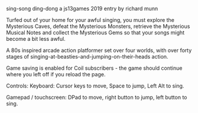 sing-song ding-dong
a js13games 2019 entry by richard munn

Turfed out of your home for your awful singing, you must explore the Mysterious Caves, defeat the Mysterious Monsters, retrieve the Mysterious Musical Notes and collect the Mysterious Gems so that your songs might become a bit less awful.

A 80s inspired arcade action platformer set over four worlds, with over forty stages of singing-at-beasties-and-jumping-on-their-heads action.

Game saving is enabled for Coil subscribers - the game should continue where you left off if you reload the page.

Controls:
Keyboard:
Cursor keys to move, Space to jump, Left Alt to sing.

Gamepad / touchscreen:
DPad to move, right button to jump, left button to sing.
